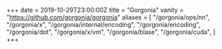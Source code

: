 +++
date = 2019-10-29T23:00:00Z
title = "Gorgonia"
vanity = "https://github.com/gorgonia/gorgonia"
aliases = [
    "/gorgonia/ops/nn",
    "/gorgonia/x",
    "/gorgonia/internal/encoding",
    "/gorgonia/encoding",
    "/gorgonia/dot",
    "/gorgonia/x/vm",
    "/gorgonia/blase",
    "/gorgonia/cuda",
]
+++
